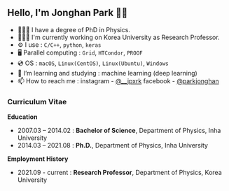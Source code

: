## Hello, I'm Jonghan Park 👋🏻

- 👨🏻‍🎓 I have a degree of PhD in Physics.
- 👨🏻‍💻 I'm currently working on Korea University as Research Professor.
- ⚙️ I use : `C/C++`, `python`, `keras`
- 🖥 Parallel computing : `Grid`, `HTCondor`, `PROOF`
- 💿 OS : `macOS`, `Linux(CentOS)`, `Linux(Ubuntu)`, `Windows`
- 📖 I’m learning and studying : machine learning (deep learning)
- 📫 How to reach me : instagram - [@__jpxrk](https://www.instagram.com/jpxrkxx/) facebook - [@parkjonghan](https://www.facebook.com/parkjonghan/)

### Curriculum Vitae
**Education**
- 2007.03 – 2014.02 : **Bachelor of Science**, Department of Physics, Inha University
- 2014.03 – 2021.08 : **Ph.D.**, Department of Physics, Inha University

**Employment History**
- 2021.09 - current : **Research Professor**, Department of Physics, Korea University

<!---
jpxrk/jpxrk is a ✨ special ✨ repository because its `README.md` (this file) appears on your GitHub profile.
You can click the Preview link to take a look at your changes.
--->
